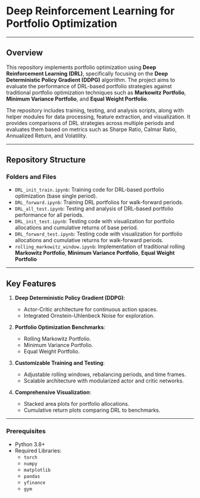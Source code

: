 # Deep Reinforcement Learning for Portfolio Optimization

---

## Overview
This repository implements portfolio optimization using **Deep Reinforcement Learning (DRL)**, specifically focusing on the **Deep Deterministic Policy Gradient (DDPG)** algorithm. The project aims to evaluate the performance of DRL-based portfolio strategies against traditional portfolio optimization techniques such as **Markowitz Portfolio**, **Minimum Variance Portfolio**, and **Equal Weight Portfolio**.

The repository includes training, testing, and analysis scripts, along with helper modules for data processing, feature extraction, and visualization. It provides comparisons of DRL strategies across multiple periods and evaluates them based on metrics such as Sharpe Ratio, Calmar Ratio, Annualized Return, and Volatility.

---

## Repository Structure

### Folders and Files
- `DRL_init_train.ipynb`: Training code for DRL-based portfolio optimization (base single period).
- `DRL_forward.ipynb`: Training DRL portfolios for walk-forward periods.
- `DRL_all_test.ipynb`: Testing and analysis of DRL-based portfolio performance for all periods.
- `DRL_init_test.ipynb`: Testing code with visualization for portfolio allocations and cumulative returns of base period.
- `DRL_forward_test.ipynb`: Testing code with visualization for portfolio allocations and cumulative returns for walk-forward periods.
- `rolling_markowitz_window.ipynb`: Implementation of traditional rolling **Markowitz Portfolio**, **Minimum Variance Portfolio**, **Equal Weight Portfolio**

---

## Key Features
1. **Deep Deterministic Policy Gradient (DDPG)**:
   - Actor-Critic architecture for continuous action spaces.
   - Integrated Ornstein-Uhlenbeck Noise for exploration.

2. **Portfolio Optimization Benchmarks**:
   - Rolling Markowitz Portfolio.
   - Minimum Variance Portfolio.
   - Equal Weight Portfolio.

3. **Customizable Training and Testing**:
   - Adjustable rolling windows, rebalancing periods, and time frames.
   - Scalable architecture with modularized actor and critic networks.

4. **Comprehensive Visualization**:
   - Stacked area plots for portfolio allocations.
   - Cumulative return plots comparing DRL to benchmarks.

---

### Prerequisites
- Python 3.8+
- Required Libraries:
  - `torch`
  - `numpy`
  - `matplotlib`
  - `pandas`
  - `yfinance`
  - `gym`
